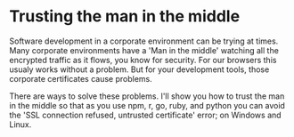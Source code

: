 # Trusting the man in the middle

Software development in a corporate environment can be trying at times. Many corporate environments have a 'Man in the middle' watching all the encrypted traffic as it flows, you know for security. For our browsers this usualy works without a problem. But for your development tools, those corporate certificates cause problems.

There are ways to solve these problems. I'll show you how to trust the man in the middle so that as you use npm, r, go, ruby, and python you can avoid the 'SSL connection refused, untrusted certificate' error; on Windows and Linux.
